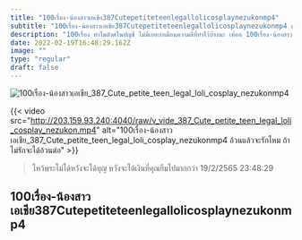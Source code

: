 ```yaml
---
title: "100เรื่อง-น้องสาวเอเชีย387Cutepetiteteenlegallolicosplaynezukonmp4"
subtitle: "100เรื่อง-น้องสาวเอเชีย387Cutepetiteteenlegallolicosplaynezukonmp4 ตัวจริงเราไม่ตรงปกหรอกนะ เพราะเราไม่ใช่หนังสือ"
description: "100เรื่อง ทำไมตังค์ในบัญชี ไม่มีเยอะเหมือนความดีที่ทำไว้บ้างนะ เห้ออ 100เรื่อง-น้องสาวเอเชีย387Cutepetiteteenlegallolicosplaynezukonmp4 19/2/2565 23:48:29"
date: 2022-02-19T16:48:29.162Z
image: ""
type: "regular"
draft: false
---
```


![100เรื่อง-น้องสาวเอเชีย_387_Cute_petite_teen_legal_loli_cosplay_nezukonmp4](http://203.159.93.240:4040/raw/v_vide_387_Cute_petite_teen_legal_loli_cosplay_nezukon.jpg)

{{< video src="http://203.159.93.240:4040/raw/v_vide_387_Cute_petite_teen_legal_loli_cosplay_nezukon.mp4" alt="100เรื่อง-น้องสาวเอเชีย_387_Cute_petite_teen_legal_loli_cosplay_nezukonmp4 อ้วนแล้วจะรักไหม ถ้าไม่รักจะได้อ้วนต่อ" >}}


> ไหว้พระไม่ได้หวังจะได้บุญ หวังจะได้เงินที่คุณยืมไปมากกว่า 19/2/2565 23:48:29

## 100เรื่อง-น้องสาวเอเชีย387Cutepetiteteenlegallolicosplaynezukonmp4
